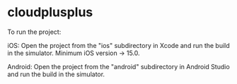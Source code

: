 # cloudplusplus

To run the project:

iOS:
Open the project from the "ios" subdirectory in Xcode and run the build in the simulator. Minimum iOS version -> 15.0.

Android:
Open the project from the "android" subdirectory in Android Studio and run the build in the simulator.
